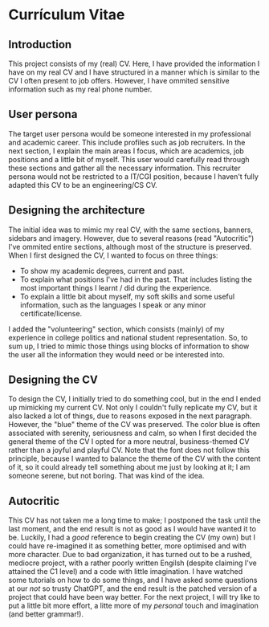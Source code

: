 # Currículum Vitae
## Introduction
This project consists of my (real) CV. Here, I have provided the information I have on my real CV and I have structured in a manner which is similar to the CV I often present to job offers.
However, I have ommited sensitive information such as my real phone number.

## User persona
The target user persona would be someone interested in my professional and academic career. This include profiles such as job recruiters. In the next section, I explain the main areas I focus, which are academics, job positions and a little bit of myself. This user would carefully read through these sections and gather all the necessary information. This recruiter persona would not be restricted to a IT/CGI position, because I haven't fully adapted this CV to be an engineering/CS CV.

## Designing the architecture
The initial idea was to mimic my real CV, with the same sections, banners, sidebars and imagery. However, due to several reasons (read "Autocritic") I've ommited entire sections, although most of the structure is preserved. 
When I first designed the CV, I wanted to focus on three things:
* To show my academic degrees, current and past.
* To explain what positions I've had in the past. That includes listing the most important things I learnt / did during the experience.
* To explain a little bit about myself, my soft skills and some useful information, such as the languages I speak or any minor certificate/license.

I added the "volunteering" section, which consists (mainly) of my experience in college politics and national student representation.
So, to sum up, I tried to mimic those things using blocks of information to show the user all the information they would need or be interested into.

## Designing the CV
To design the CV, I initially tried to do something cool, but in the end I ended up mimicking my current CV. Not only I couldn't fully replicate my CV, but it also lacked a lot of things, due to reasons exposed in the next paragraph. However, the "blue" theme of the CV was preserved. The color blue is often associated with serenity, seriousness and calm, so when I first decided the general theme of the CV I opted for a more neutral, business-themed CV rather than a joyful and playful CV. Note that the font does not follow this principle, because I wanted to balance the theme of the CV with the content of it, so it could already tell something about me just by looking at it; I am someone serene, but not boring. That was kind of the idea.

## Autocritic
This CV has not taken me a long time to make; I postponed the task until the last moment, and the end result is not as good as I would have wanted it to be. Luckily, I had a _good_ reference to begin creating the CV (my own) but I could have re-imagined it as something better, more optimised and with more character. Due to bad organization, it has turned out to be a rushed, mediocre project, with a rather poorly written Engilsh (despite claiming I've attained the C1 level) and a code with little imagination. I have watched some tutorials on how to do some things, and I have asked some questions at our _not_ so trusty ChatGPT, and the end result is the patched version of a project that could have been way better. For the next project, I will try like to put a little bit more effort, a litte more of my _personal_ touch and imagination (and better grammar!).

